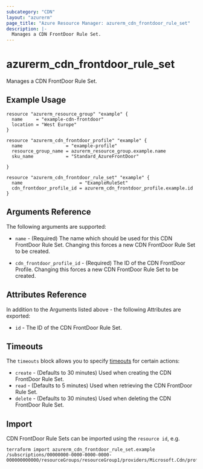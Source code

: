 ```yaml
---
subcategory: "CDN"
layout: "azurerm"
page_title: "Azure Resource Manager: azurerm_cdn_frontdoor_rule_set"
description: |-
  Manages a CDN FrontDoor Rule Set.
---
```


# azurerm_cdn_frontdoor_rule_set

Manages a CDN FrontDoor Rule Set.

## Example Usage

```hcl
resource "azurerm_resource_group" "example" {
  name     = "example-cdn-frontdoor"
  location = "West Europe"
}

resource "azurerm_cdn_frontdoor_profile" "example" {
  name                = "example-profile"
  resource_group_name = azurerm_resource_group.example.name
  sku_name            = "Standard_AzureFrontDoor"

}

resource "azurerm_cdn_frontdoor_rule_set" "example" {
  name                     = "ExampleRuleSet"
  cdn_frontdoor_profile_id = azurerm_cdn_frontdoor_profile.example.id
}
```

## Arguments Reference

The following arguments are supported:

* `name` - (Required) The name which should be used for this CDN FrontDoor Rule Set. Changing this forces a new CDN FrontDoor Rule Set to be created.

* `cdn_frontdoor_profile_id` - (Required) The ID of the CDN FrontDoor Profile. Changing this forces a new CDN FrontDoor Rule Set to be created.

## Attributes Reference

In addition to the Arguments listed above - the following Attributes are exported:

* `id` - The ID of the CDN FrontDoor Rule Set.

## Timeouts

The `timeouts` block allows you to specify [timeouts](https://www.terraform.io/docs/configuration/resources.html#timeouts) for certain actions:

* `create` - (Defaults to 30 minutes) Used when creating the CDN FrontDoor Rule Set.
* `read` - (Defaults to 5 minutes) Used when retrieving the CDN FrontDoor Rule Set.
* `delete` - (Defaults to 30 minutes) Used when deleting the CDN FrontDoor Rule Set.

## Import

CDN FrontDoor Rule Sets can be imported using the `resource id`, e.g.

```shell
terraform import azurerm_cdn_frontdoor_rule_set.example /subscriptions/00000000-0000-0000-0000-000000000000/resourceGroups/resourceGroup1/providers/Microsoft.Cdn/profiles/profile1/ruleSets/ruleSet1
```
